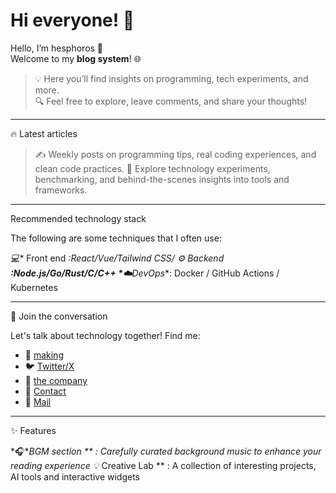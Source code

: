 # Hi everyone! 👋

Hello, I’m hesphoros 👋  
Welcome to my **blog system**! 🌐  

> 💡 Here you’ll find insights on programming, tech experiments, and more.  
> 🔍 Feel free to explore, leave comments, and share your thoughts!  
---

🔥 Latest articles

>✍️ Weekly posts on programming tips, real coding experiences, and clean code practices.
>🧪 Explore technology experiments, benchmarking, and behind-the-scenes insights into tools and frameworks.

---

Recommended technology stack

The following are some techniques that I often use:

*💻** Front end **:React/Vue/Tailwind CSS/
*⚙️** Backend **:Node.js/Go/Rust/C/C++
*☁️**DevOps**: Docker / GitHub Actions / Kubernetes

---

💬 Join the conversation

Let's talk about technology together! Find me:



* 🐙 [making](https://github.com/hesphoros)
* 🐦 [Twitter/X](https://twitter.com/hesphoros)
* 💼 [the company](https://linkedin.com/in/hesphoros)
* 🔭 [Contact](https://qm.qq.com/q/QXjpfnUXoQ)
* 📧 [Mail](hesphoros@gmail.com)
  
---

✨ Features


*🎧**BGM section ** : Carefully curated background music to enhance your reading experience
*💡** Creative Lab ** : A collection of interesting projects, AI tools and interactive widgets